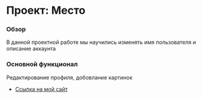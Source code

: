 # Проект: Место
### Обзор

В данной проектной работе мы научились изменять имя пользователя и описание аккаунта

### Основной функционал

Редактирование профиля, добовлание картинок

* [Ссылка на мой сайт](https://dobot-yury.github.io/mesto1/)
